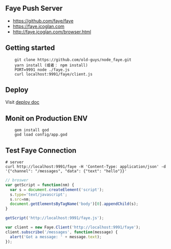## Faye Push Server

- https://github.com/faye/faye
- https://faye.jcoglan.com
- http://faye.jcoglan.com/browser.html

## Getting started

        git clone https://github.com/old-guys/node_faye.git
        yarn install (或者： npm install)
        PORT=9991 node ./faye.js
        curl localhost:9991/faye/client.js

## Deploy

Visit [deploy doc](docs/deploy.md)

## Monit on Production ENV

        gem install god
        god load config/app.god

## Test Faye Connection

```shell
# server
curl http://localhost:9991/faye -H 'Content-Type: application/json' -d '{"channel": "/messages", "data": {"text": "hello"}}'
```

```js
// broswer
var getScript = function(nm) {
  var s = document.createElement('script');
  s.type='text/javascript';
  s.src=nm;
  document.getElementsByTagName('body')[0].appendChild(s);
}

getScript('http://localhost:9991/faye.js');

var client = new Faye.Client('http://localhost:9991/faye');
client.subscribe('/messages', function(message) {
  alert('Got a message: ' + message.text);
});
```